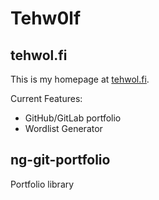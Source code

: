 # Tehw0lf

## tehwol.fi

This is my homepage at [tehwol.fi](https://tehwol.fi).

Current Features:

- GitHub/GitLab portfolio
- Wordlist Generator

## ng-git-portfolio

Portfolio library
